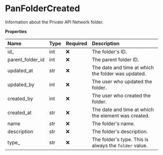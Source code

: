 # PanFolderCreated

Information about the Private API Network folder.

**Properties**

| Name             | Type | Required | Description                                           |
| :--------------- | :--- | :------- | :---------------------------------------------------- |
| id\_             | int  | ❌       | The folder's ID.                                      |
| parent_folder_id | int  | ❌       | The parent folder ID.                                 |
| updated_at       | str  | ❌       | The date and time at which the folder was updated.    |
| updated_by       | int  | ❌       | The user who updated the folder.                      |
| created_by       | int  | ❌       | The user who created the folder.                      |
| created_at       | str  | ❌       | The date and time at which the element was created.   |
| name             | str  | ❌       | The folder's name.                                    |
| description      | str  | ❌       | The folder's description.                             |
| type\_           | str  | ❌       | The folder's type. This is always the `folder` value. |

<!-- This file was generated by liblab | https://liblab.com/ -->
